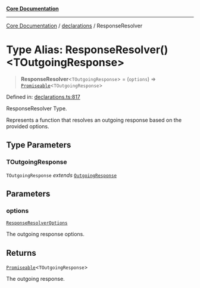 [**Core Documentation**](../../README.md)

***

[Core Documentation](../../README.md) / [declarations](../README.md) / ResponseResolver

# Type Alias: ResponseResolver()\<TOutgoingResponse\>

> **ResponseResolver**\<`TOutgoingResponse`\> = (`options`) => [`Promiseable`](Promiseable.md)\<`TOutgoingResponse`\>

Defined in: [declarations.ts:817](https://github.com/stonemjs/core/blob/65c9e07f9d264b07f6e4091fcc29046b5ca8ea45/src/declarations.ts#L817)

ResponseResolver Type.

Represents a function that resolves an outgoing response based on the provided options.

## Type Parameters

### TOutgoingResponse

`TOutgoingResponse` *extends* [`OutgoingResponse`](../../events/OutgoingResponse/classes/OutgoingResponse.md)

## Parameters

### options

[`ResponseResolverOptions`](ResponseResolverOptions.md)

The outgoing response options.

## Returns

[`Promiseable`](Promiseable.md)\<`TOutgoingResponse`\>

The outgoing response.
